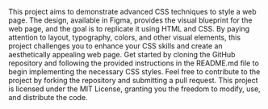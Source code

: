 This project aims to demonstrate advanced CSS techniques to style a web page. The design, available in Figma, provides the visual blueprint for the web page, and the goal is to replicate it using HTML and CSS. By paying attention to layout, typography, colors, and other visual elements, this project challenges you to enhance your CSS skills and create an aesthetically appealing web page. Get started by cloning the GitHub repository and following the provided instructions in the README.md file to begin implementing the necessary CSS styles. Feel free to contribute to the project by forking the repository and submitting a pull request. This project is licensed under the MIT License, granting you the freedom to modify, use, and distribute the code.

